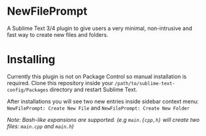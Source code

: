 # NewFilePrompt

A Sublime Text 3/4 plugin to give users a very minimal, non-intrusive and fast way to create new files and folders.

# Installing

Currently this plugin is not on Package Control so manual installation is required. Clone this repository inside your 
`/path/to/sublime-text-config/Packages` directory and restart Sublime Text.

After installations you will see two new entries inside sidebar context menu: `NewFilePrompt: Create New File` and 
`NewFilePrompt: Create New Folder` 

_Note: Bash-like expansions are supported. (e.g `main.{cpp,h}` will create two files: `main.cpp` and `main.h`)_
